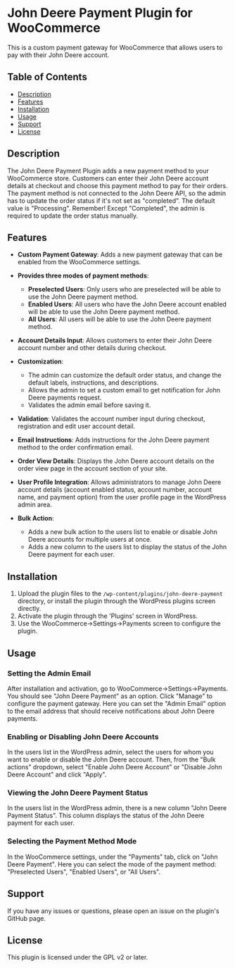 # John Deere Payment Plugin for WooCommerce

This is a custom payment gateway for WooCommerce that allows users to pay with their John Deere account.

## Table of Contents

- [Description](#description)
- [Features](#features)
- [Installation](#installation)
- [Usage](#usage)
- [Support](#support)
- [License](#license)

## Description

The John Deere Payment Plugin adds a new payment method to your WooCommerce store. Customers can enter their John Deere account details at checkout and choose this payment method to pay for their orders. The payment method is not connected to the John Deere API, so the admin has to update the order status if it's not set as "completed". The default value is "Processing". Remember! Except "Completed", the admin is required to update the order status manually.

## Features

- **Custom Payment Gateway**: Adds a new payment gateway that can be enabled from the WooCommerce settings.

- **Provides three modes of payment methods**:

  - **Preselected Users**: Only users who are preselected will be able to use the John Deere payment method.
  - **Enabled Users**: All users who have the John Deere account enabled will be able to use the John Deere payment method.
  - **All Users**: All users will be able to use the John Deere payment method.

- **Account Details Input**: Allows customers to enter their John Deere account number and other details during checkout.

- **Customization**:

  - The admin can customize the default order status, and change the default labels, instructions, and descriptions.
  - Allows the admin to set a custom email to get notification for John Deere payments request.
  - Validates the admin email before saving it.

- **Validation**: Validates the account number input during checkout, registration and edit user account detail.

- **Email Instructions**: Adds instructions for the John Deere payment method to the order confirmation email.

- **Order View Details**: Displays the John Deere account details on the order view page in the account section of your site.

- **User Profile Integration**: Allows administrators to manage John Deere account details (account enabled status, account number, account name, and payment option) from the user profile page in the WordPress admin area.

- **Bulk Action**:
  - Adds a new bulk action to the users list to enable or disable John Deere accounts for multiple users at once.
  - Adds a new column to the users list to display the status of the John Deere payment for each user.

## Installation

1. Upload the plugin files to the `/wp-content/plugins/john-deere-payment` directory, or install the plugin through the WordPress plugins screen directly.
2. Activate the plugin through the 'Plugins' screen in WordPress.
3. Use the WooCommerce->Settings->Payments screen to configure the plugin.

## Usage

### Setting the Admin Email

After installation and activation, go to WooCommerce->Settings->Payments. You should see "John Deere Payment" as an option. Click "Manage" to configure the payment gateway. Here you can set the "Admin Email" option to the email address that should receive notifications about John Deere payments.

### Enabling or Disabling John Deere Accounts

In the users list in the WordPress admin, select the users for whom you want to enable or disable the John Deere account. Then, from the "Bulk actions" dropdown, select "Enable John Deere Account" or "Disable John Deere Account" and click "Apply".

### Viewing the John Deere Payment Status

In the users list in the WordPress admin, there is a new column "John Deere Payment Status". This column displays the status of the John Deere payment for each user.

### Selecting the Payment Method Mode

In the WooCommerce settings, under the "Payments" tab, click on "John Deere Payment". Here you can select the mode of the payment method: "Preselected Users", "Enabled Users", or "All Users".

## Support

If you have any issues or questions, please open an issue on the plugin's GitHub page.

## License

This plugin is licensed under the GPL v2 or later.
